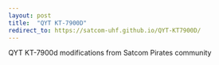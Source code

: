 ```yaml
---
layout: post
title:  "QYT KT-7900D"
redirect_to: https://satcom-uhf.github.io/QYT-KT7900D/
---
```

QYT KT-7900d modifications from Satcom Pirates community